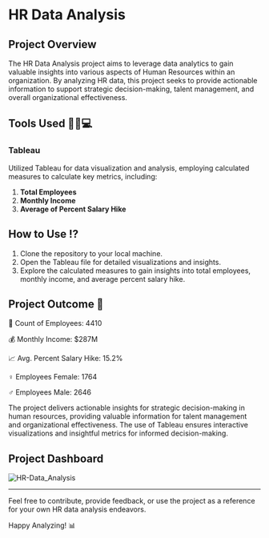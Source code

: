 # HR Data Analysis

## Project Overview

The HR Data Analysis project aims to leverage data analytics to gain valuable insights into various aspects of Human Resources within an organization. By analyzing HR data, this project seeks to provide actionable information to support strategic decision-making, talent management, and overall organizational effectiveness.


## Tools Used 🧑‍💻💻

### Tableau

Utilized Tableau for data visualization and analysis, employing calculated measures to calculate key metrics, including:

1. **Total Employees**
2. **Monthly Income**
3. **Average of Percent Salary Hike**

## How to Use ⁉️

1. Clone the repository to your local machine.
2. Open the Tableau file for detailed visualizations and insights.
3. Explore the calculated measures to gain insights into total employees, monthly income, and average percent salary hike.

## Project Outcome 🎯

👥 Count of Employees: 4410

💰 Monthly Income: $287M

📈 Avg. Percent Salary Hike: 15.2%

♀️ Employees Female: 1764

♂️ Employees Male: 2646


The project delivers actionable insights for strategic decision-making in human resources, providing valuable information for talent management and organizational effectiveness. The use of Tableau ensures interactive visualizations and insightful metrics for informed decision-making.

## Project Dashboard

![HR-Data_Analysis](https://github.com/Raghad-El-Ghobashy/HR-Data-Analysis-Tableau/raw/main/Dashboard%201.png)

---

Feel free to contribute, provide feedback, or use the project as a reference for your own HR data analysis endeavors.

Happy Analyzing! 📊
